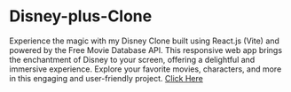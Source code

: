 # Disney-plus-Clone
Experience the magic with my Disney Clone built using React.js (Vite) and powered by the Free Movie Database API. 
This responsive web app brings the enchantment of Disney to your screen, offering a delightful and immersive experience. 
Explore your favorite movies, characters, and more in this engaging and user-friendly project.
[Click Here](https://disney-clone-yash.vercel.app/)
